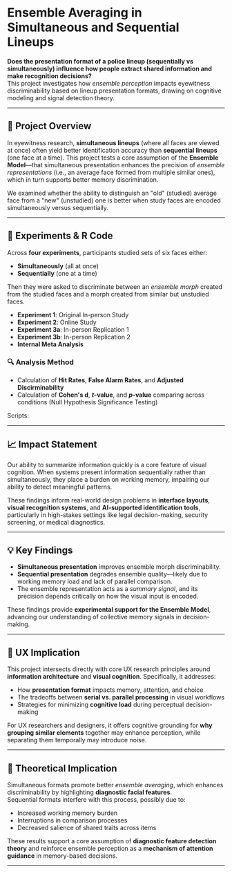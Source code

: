 # Ensemble Averaging in Simultaneous and Sequential Lineups

**Does the presentation format of a police lineup (sequentially vs simultaneously) influence how people extract shared information and make recognition decisions?**  
This project investigates how *ensemble perception* impacts eyewitness discriminability based on lineup presentation formats, drawing on cognitive modeling and signal detection theory.

---

## 🎯 Project Overview

In eyewitness research, **simultaneous lineups** (where all faces are viewed at once) often yield better identification accuracy than **sequential lineups** (one face at a time). This project tests a core assumption of the **Ensemble Model**—that simultaneous presentation enhances the precision of *ensemble representations* (i.e., an average face formed from multiple similar ones), which in turn supports better memory discrimination.

We examined whether the ability to distinguish an "old" (studied) average face from a "new" (unstudied) one is better when study faces are encoded simultaneously versus sequentially.

---

## 🧪 Experiments & R Code

Across **four experiments**, participants studied sets of six faces either:
- **Simultaneously** (all at once)
- **Sequentially** (one at a time)

Then they were asked to discriminate between an *ensemble morph* created from the studied faces and a morph created from similar but unstudied faces.

- **Experiment 1**: Original In-person Study 
- **Experiment 2**: Online Study 
- **Experiment 3a**: In-person Replication 1
- **Experiment 3b**: In-person Replication 2
- **Internal Meta Analysis**

### 🔍 Analysis Method
- Calculation of **Hit Rates**, **False Alarm Rates**, and **Adjusted Discirminability**
- Calculation of **Cohen's d**, ***t*-value**, and ***p*-value** comparing across conditions (Null Hypothesis Significance Testing)

Scripts:

---

## 📈 Impact Statement

Our ability to summarize information quickly is a core feature of visual cognition. When systems present information sequentially rather than simultaneously, they place a burden on working memory, impairing our ability to detect meaningful patterns.

These findings inform real-world design problems in **interface layouts**, **visual recognition systems**, and **AI-supported identification tools**, particularly in high-stakes settings like legal decision-making, security screening, or medical diagnostics.

---

## 💡 Key Findings

- **Simultaneous presentation** improves ensemble morph discriminability.
- **Sequential presentation** degrades ensemble quality—likely due to working memory load and lack of parallel comparison.
- The ensemble representation acts as a *summary signal*, and its precision depends critically on how the visual input is encoded.

These findings provide **experimental support for the Ensemble Model**, advancing our understanding of collective memory signals in decision-making.

---

## 🚀 UX Implication

This project intersects directly with core UX research principles around **information architecture** and **visual cognition**. Specifically, it addresses:

- How **presentation format** impacts memory, attention, and choice
- The tradeoffs between **serial vs. parallel processing** in visual workflows
- Strategies for minimizing **cognitive load** during perceptual decision-making

For UX researchers and designers, it offers cognitive grounding for **why grouping similar elements** together may enhance perception, while separating them temporally may introduce noise.

---

## 🧩 Theoretical Implication

Simultaneous formats promote better *ensemble averaging*, which enhances discriminability by highlighting **diagnostic facial features**.  
Sequential formats interfere with this process, possibly due to:
- Increased working memory burden
- Interruptions in comparison processes
- Decreased salience of shared traits across items

These results support a core assumption of **diagnostic feature detection theory** and reinforce ensemble perception as a **mechanism of attention guidance** in memory-based decisions.

---

